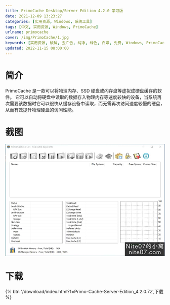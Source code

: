 ```yaml
---
title: PrimoCache Desktop/Server Edition 4.2.0 学习版
date: 2021-12-09 13:23:27
categories: [实用资源, Windows, 系统工具]
tags: [中文, 实用资源, Windows, PrimoCache]
urlname: primocache
cover: /img/PrimoCache/1.jpg
keywords: [实用资源, 破解, 去广告, 纯净, 绿色, 白嫖, 免费, Windows, PrimoCache]
updated: 2022-11-15 08:00:00
---
```


# 简介

PrimoCache 是一款可以将物理内存、SSD 硬盘或闪存盘等虚拟成硬盘缓存的软件。 它可以自动将硬盘中读取的数据存入物理内存等速度较快的设备，当系统再次需要该数据时它可以很快从缓存设备中读取，而无需再次访问速度较慢的硬盘，从而有效提升物理硬盘的访问性能。

# 截图

![](/img/PrimoCache/2.jpg)

# 下载

{% btn '/download/index.html?f=Primo-Cache-Server-Edition_4.2.0.7z',下载 %}
